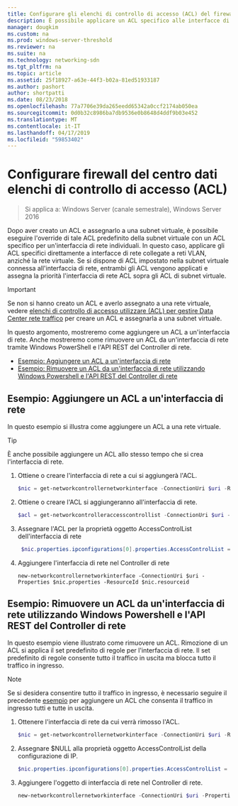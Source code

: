 ```yaml
---
title: Configurare gli elenchi di controllo di accesso (ACL) del firewall del centro dati
description: È possibile applicare un ACL specifico alle interfacce di rete.  Se gli ACL vengono inoltre impostati nella subnet virtuale a cui è connessa l'interfaccia di rete, sia gli ACL vengono applicati, ma l'interfaccia di rete ACL hanno priorità maggiore sopra la subnet virtuale ACL.
manager: dougkim
ms.custom: na
ms.prod: windows-server-threshold
ms.reviewer: na
ms.suite: na
ms.technology: networking-sdn
ms.tgt_pltfrm: na
ms.topic: article
ms.assetid: 25f18927-a63e-44f3-b02a-81ed51933187
ms.author: pashort
author: shortpatti
ms.date: 08/23/2018
ms.openlocfilehash: 77a7706e39da265eedd65342a0ccf2174ab050ea
ms.sourcegitcommit: 0d0b32c8986ba7db9536e0b8648d4ddf9b03e452
ms.translationtype: MT
ms.contentlocale: it-IT
ms.lasthandoff: 04/17/2019
ms.locfileid: "59853402"
---
```

# <a name="configure-datacenter-firewall-access-control-lists-acls"></a>Configurare firewall del centro dati elenchi di controllo di accesso (ACL)

>Si applica a: Windows Server (canale semestrale), Windows Server 2016

Dopo aver creato un ACL e assegnarlo a una subnet virtuale, è possibile eseguire l'override di tale ACL predefinito della subnet virtuale con un ACL specifico per un'interfaccia di rete individuali.  In questo caso, applicare gli ACL specifici direttamente a interfacce di rete collegate a reti VLAN, anziché la rete virtuale. Se si dispone di ACL impostato nella subnet virtuale connessa all'interfaccia di rete, entrambi gli ACL vengono applicati e assegna la priorità l'interfaccia di rete ACL sopra gli ACL di subnet virtuale.

>[!IMPORTANT]
>Se non si hanno creato un ACL e averlo assegnato a una rete virtuale, vedere [elenchi di controllo di accesso utilizzare (ACL) per gestire Data Center rete traffico](Use-Access-Control-Lists--ACLs--to-Manage-Datacenter-Network-Traffic-Flow.md) per creare un ACL e assegnarla a una subnet virtuale.  

In questo argomento, mostreremo come aggiungere un ACL a un'interfaccia di rete. Anche mostreremo come rimuovere un ACL da un'interfaccia di rete tramite Windows PowerShell e l'API REST del Controller di rete.

- [Esempio: Aggiungere un ACL a un'interfaccia di rete](#example-add-an-acl-to-a-network-interface)
- [Esempio: Rimuovere un ACL da un'interfaccia di rete utilizzando Windows Powershell e l'API REST del Controller di rete](#example-remove-an-acl-from-a-network-interface-by-using-windows-powershell-and-the-network-controller-rest-api)


## <a name="example-add-an-acl-to-a-network-interface"></a>Esempio: Aggiungere un ACL a un'interfaccia di rete
In questo esempio si illustra come aggiungere un ACL a una rete virtuale. 

>[!TIP]
>È anche possibile aggiungere un ACL allo stesso tempo che si crea l'interfaccia di rete.

1. Ottiene o creare l'interfaccia di rete a cui si aggiungerà l'ACL.
 
   ```PowerShell
   $nic = get-networkcontrollernetworkinterface -ConnectionUri $uri -ResourceId "MyVM_Ethernet1"
   ```
 
2. Ottiene o creare l'ACL si aggiungeranno all'interfaccia di rete.
 
   ```PowerShell
   $acl = get-networkcontrolleraccesscontrollist -ConnectionUri $uri -resourceid "AllowAllACL"
   ```
 
3. Assegnare l'ACL per la proprietà oggetto AccessControlList dell'interfaccia di rete
 
   ```PowerShell
    $nic.properties.ipconfigurations[0].properties.AccessControlList = $acl
   ```
 
4. Aggiungere l'interfaccia di rete nel Controller di rete
 
   ```
   new-networkcontrollernetworkinterface -ConnectionUri $uri -Properties $nic.properties -ResourceId $nic.resourceid
   ```
 
## <a name="example-remove-an-acl-from-a-network-interface-by-using-windows-powershell-and-the-network-controller-rest-api"></a>Esempio: Rimuovere un ACL da un'interfaccia di rete utilizzando Windows Powershell e l'API REST del Controller di rete
In questo esempio viene illustrato come rimuovere un ACL. Rimozione di un ACL si applica il set predefinito di regole per l'interfaccia di rete. Il set predefinito di regole consente tutto il traffico in uscita ma blocca tutto il traffico in ingresso.

>[!NOTE]
>Se si desidera consentire tutto il traffico in ingresso, è necessario seguire il precedente [esempio](#example-add-an-acl-to-a-network-interface) per aggiungere un ACL che consenta il traffico in ingresso tutti e tutte in uscita.


1. Ottenere l'interfaccia di rete da cui verrà rimosso l'ACL.<br>
   ```PowerShell
   $nic = get-networkcontrollernetworkinterface -ConnectionUri $uri -ResourceId "MyVM_Ethernet1"
   ```
 
2. Assegnare $NULL alla proprietà oggetto AccessControlList della configurazione di IP.<br>
   ```PowerShell
   $nic.properties.ipconfigurations[0].properties.AccessControlList = $null
   ```
 
3. Aggiungere l'oggetto di interfaccia di rete nel Controller di rete.<br>
   ```PowerShell
   new-networkcontrollernetworkinterface -ConnectionUri $uri -Properties $nic.properties -ResourceId $nic.resourceid
   ```
